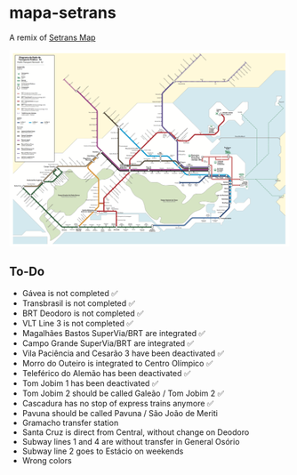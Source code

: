 # mapa-setrans
A remix of [Setrans Map](http://www.rio.rj.gov.br/web/pmus/mapa-da-rede-de-transportes)

![Original Setrans map](setrans-map.png)

## To-Do

- Gávea is not completed ✅
- Transbrasil is not completed ✅
- BRT Deodoro is not completed ✅
- VLT Line 3 is not completed ✅
- Magalhães Bastos SuperVia/BRT are integrated ✅
- Campo Grande SuperVia/BRT are integrated ✅
- Vila Paciência and Cesarão 3 have been deactivated ✅
- Morro do Outeiro is integrated to Centro Olímpico ✅
- Teleférico do Alemão has been deactivated ✅
- Tom Jobim 1 has been deactivated ✅
- Tom Jobim 2 should be called Galeão / Tom Jobim 2 ✅
- Cascadura has no stop of express trains anymore ✅
- Pavuna should be called Pavuna / São João de Meriti
- Gramacho transfer station
- Santa Cruz is direct from Central, without change on Deodoro
- Subway lines 1 and 4 are without transfer in General Osório
- Subway line 2 goes to Estácio on weekends
- Wrong colors
